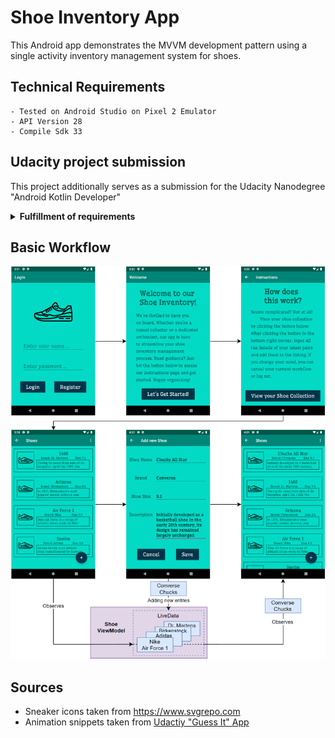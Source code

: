 # Shoe Inventory App

This Android app demonstrates the MVVM development pattern using a single activity inventory management system for shoes.

## Technical Requirements
```
- Tested on Android Studio on Pixel 2 Emulator
- API Version 28
- Compile Sdk 33
```
## Udacity project submission
This project additionally serves as a submission for the Udacity Nanodegree "Android Kotlin Developer"
<details xmlns="http://www.w3.org/1999/html">
  
<summary><b>Fulfillment of requirements</b></summary>

<h3>Code Quality</h3>
<blockquote>
<li> <cite>"Correctly use ViewModel and LiveData lifecycle classes in an Android app"</cite> </li>
<li> <cite>"Correctly implement Single Activity architecture." </li>
<li> <cite>"Write error-free codee."</cite> </li>
</blockquote>

<h3>Layouts</h3>
<blockquote>
<li> <cite>"Create layouts using the correct ViewGroups and Views in an Android app."</cite> </li>
<li> <cite>"Apply Databinding in Layouts to show the correct data to users in multiple layouts." </li>
<li> <cite>"Correctly use the and elements within the layout."</cite> </li>
<li> <cite>"Create a multi-screened Android Application using Android widgets."</cite> </li>
<li> <cite>"List screen uses ScrollView and LinearLayout for showing a list of items and one Floating Action button for going to the detail screen. Creates a layout for the item."</cite> </li>
<li> <cite>"Create a detail screen that shows two columns of labels and edit views to enter in a new item."</cite> </li>
<li>
</blockquote>

<h3>Navigation</h3>
<blockquote>
<li> <cite>"Create a navigation file that correctly takes a user from one page to the next in an Android app"</cite> </li>
<li> <cite>"Use Databinding for click listeners on a navigation screen in an Android app." </li>
<li> <cite>"Create a Logout menu to return to the Login screen."</cite> </li>
</blockquote>


</details>

## Basic Workflow

![workflow](.documentation/workflow.png)



## Sources
- Sneaker icons taken from https://www.svgrepo.com
- Animation snippets taken from [Udactiy "Guess It" App](https://github.com/udacity/andfun-kotlin-guess-it)
